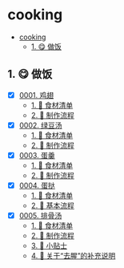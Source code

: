 # cooking

<!-- region:toc -->

- [cooking](#cooking)
  - [1. 😋 做饭](#1--做饭)

<!-- endregion:toc -->

## 1. 😋 做饭

- [x] [0001. 鸡翅](https://github.com/tnotesjs/TNotes.cooking/tree/main/notes/0001.%20%E9%B8%A1%E7%BF%85/README.md)
  - [1. 📝 食材清单](https://github.com/tnotesjs/TNotes.cooking/tree/main/notes/0001.%20%E9%B8%A1%E7%BF%85/README.md#1--食材清单)
  - [2. 📒 制作流程](https://github.com/tnotesjs/TNotes.cooking/tree/main/notes/0001.%20%E9%B8%A1%E7%BF%85/README.md#2--制作流程)
- [x] [0002. 绿豆汤](https://github.com/tnotesjs/TNotes.cooking/tree/main/notes/0002.%20%E7%BB%BF%E8%B1%86%E6%B1%A4/README.md)
  - [1. 📝 食材清单](https://github.com/tnotesjs/TNotes.cooking/tree/main/notes/0002.%20%E7%BB%BF%E8%B1%86%E6%B1%A4/README.md#1--食材清单)
  - [2. 📒 制作流程](https://github.com/tnotesjs/TNotes.cooking/tree/main/notes/0002.%20%E7%BB%BF%E8%B1%86%E6%B1%A4/README.md#2--制作流程)
- [x] [0003. 蛋羹](https://github.com/tnotesjs/TNotes.cooking/tree/main/notes/0003.%20%E8%9B%8B%E7%BE%B9/README.md)
  - [1. 📝 食材清单](https://github.com/tnotesjs/TNotes.cooking/tree/main/notes/0003.%20%E8%9B%8B%E7%BE%B9/README.md#1--食材清单)
  - [2. 📒 制作流程](https://github.com/tnotesjs/TNotes.cooking/tree/main/notes/0003.%20%E8%9B%8B%E7%BE%B9/README.md#2--制作流程)
- [x] [0004. 蛋挞](https://github.com/tnotesjs/TNotes.cooking/tree/main/notes/0004.%20%E8%9B%8B%E6%8C%9E/README.md)
  - [1. 📝 食材清单](https://github.com/tnotesjs/TNotes.cooking/tree/main/notes/0004.%20%E8%9B%8B%E6%8C%9E/README.md#1--食材清单)
  - [2. 📒 基本流程](https://github.com/tnotesjs/TNotes.cooking/tree/main/notes/0004.%20%E8%9B%8B%E6%8C%9E/README.md#2--基本流程)
- [x] [0005. 排骨汤](https://github.com/tnotesjs/TNotes.cooking/tree/main/notes/0005.%20%E6%8E%92%E9%AA%A8%E6%B1%A4/README.md)
  - [1. 📝 食材清单](https://github.com/tnotesjs/TNotes.cooking/tree/main/notes/0005.%20%E6%8E%92%E9%AA%A8%E6%B1%A4/README.md#1--食材清单)
  - [2. 📒 制作流程](https://github.com/tnotesjs/TNotes.cooking/tree/main/notes/0005.%20%E6%8E%92%E9%AA%A8%E6%B1%A4/README.md#2--制作流程)
  - [3. 📒 小贴士](https://github.com/tnotesjs/TNotes.cooking/tree/main/notes/0005.%20%E6%8E%92%E9%AA%A8%E6%B1%A4/README.md#3--小贴士)
  - [4. 📒 关于“去腥”的补充说明](https://github.com/tnotesjs/TNotes.cooking/tree/main/notes/0005.%20%E6%8E%92%E9%AA%A8%E6%B1%A4/README.md#4--关于去腥的补充说明)
